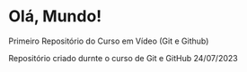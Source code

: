 # Olá, Mundo!
 Primeiro Repositório do Curso em Vídeo (Git e Github)

 Repositório criado durnte o curso de Git e GitHub 24/07/2023
 
